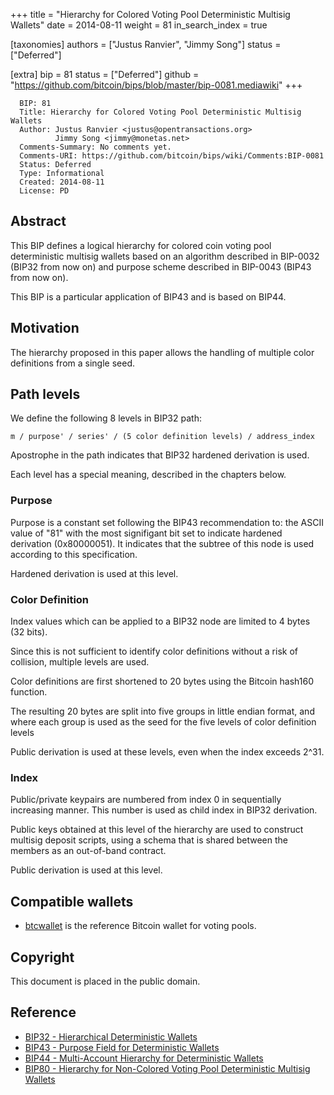 +++
title = "Hierarchy for Colored Voting Pool Deterministic Multisig Wallets"
date = 2014-08-11
weight = 81
in_search_index = true

[taxonomies]
authors = ["Justus Ranvier", "Jimmy Song"]
status = ["Deferred"]

[extra]
bip = 81
status = ["Deferred"]
github = "https://github.com/bitcoin/bips/blob/master/bip-0081.mediawiki"
+++

      BIP: 81
      Title: Hierarchy for Colored Voting Pool Deterministic Multisig Wallets
      Author: Justus Ranvier <justus@opentransactions.org>
              Jimmy Song <jimmy@monetas.net>
      Comments-Summary: No comments yet.
      Comments-URI: https://github.com/bitcoin/bips/wiki/Comments:BIP-0081
      Status: Deferred
      Type: Informational
      Created: 2014-08-11
      License: PD

## Abstract

This BIP defines a logical hierarchy for colored coin voting pool
deterministic multisig wallets based on an algorithm described in
BIP-0032 (BIP32 from now on) and purpose scheme described in BIP-0043
(BIP43 from now on).

This BIP is a particular application of BIP43 and is based on BIP44.

## Motivation

The hierarchy proposed in this paper allows the handling of multiple
color definitions from a single seed.

## Path levels

We define the following 8 levels in BIP32 path:

    m / purpose' / series' / (5 color definition levels) / address_index

Apostrophe in the path indicates that BIP32 hardened derivation is used.

Each level has a special meaning, described in the chapters below.

### Purpose

Purpose is a constant set following the BIP43 recommendation to: the
ASCII value of "81" with the most signifigant bit set to indicate
hardened derivation (0x80000051). It indicates that the subtree of this
node is used according to this specification.

Hardened derivation is used at this level.

### Color Definition

Index values which can be applied to a BIP32 node are limited to 4 bytes
(32 bits).

Since this is not sufficient to identify color definitions without a
risk of collision, multiple levels are used.

Color definitions are first shortened to 20 bytes using the Bitcoin
hash160 function.

The resulting 20 bytes are split into five groups in little endian
format, and where each group is used as the seed for the five levels of
color definition levels

Public derivation is used at these levels, even when the index exceeds
2^31.

### Index

Public/private keypairs are numbered from index 0 in sequentially
increasing manner. This number is used as child index in BIP32
derivation.

Public keys obtained at this level of the hierarchy are used to
construct multisig deposit scripts, using a schema that is shared
between the members as an out-of-band contract.

Public derivation is used at this level.

## Compatible wallets

- [btcwallet](https://github.com/btcsuite/btcwallet "wikilink") is the
  reference Bitcoin wallet for voting pools.

## Copyright

This document is placed in the public domain.

## Reference

- [BIP32 - Hierarchical Deterministic
  Wallets](/32)
- [BIP43 - Purpose Field for Deterministic
  Wallets](/43)
- [BIP44 - Multi-Account Hierarchy for Deterministic
  Wallets](/44)
- [BIP80 - Hierarchy for Non-Colored Voting Pool Deterministic Multisig
  Wallets](/80)
